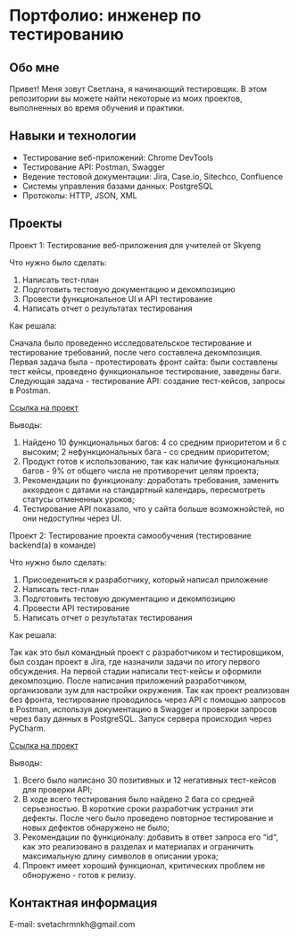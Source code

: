 # Портфолио: инженер по тестированию

## Обо мне 

Привет! Меня зовут Светлана, я начинающий тестировщик. 
В этом репозитории вы можете найти некоторые из моих проектов, выполненных во время обучения и практики. 
<br>

## Навыки и технологии 
- Тестирование веб-приложений: Chrome DevTools
- Тестирование API: Postman, Swagger
- Ведение тестовой документации: Jira, Case.io, Sitechco, Confluence
-  Системы управления базами данных: PostgreSQL
- Протоколы: HTTP, JSON, XML

## Проекты 
<p>Проект 1: Тестирование веб-приложения для учителей от Skyeng</p>
<p>Что нужно было сделать:</p>
<ol>
  <li> Написать тест-план</li>
  <li> Подготовить тестовую документацию и декомпозицию </li>
  <li> Провести функциональное UI и API тестирование</li>
  <li> Написать отчет о результатах тестирования </li>
</ol>
<p>Как решала:</p>
<p> Сначала было проведенно исследовательское тестирование и тестирование требований, после чего составлена декомпозиция. Первая задача была - протестировать фронт сайта:   были составлены тест кейсы, проведено функциональное тестирование, заведены баги. Следующая задача - тестирование API: создание тест-кейсов, запросы в Postman.</p>

[Ссылка на проект](https://azure-calcium-178.notion.site/ea6f77e25ac34ec4b4ef18d9e9712a92?pvs=4)

<p>Выводы:</p>
<ol>
  <li> Найдено 10 функциональных багов: 4 cо средним приоритетом и 6 с высоким; 2 нефункциональных бага - со средним приоритетом;</li> 
  <li> Продукт готов к использованию, так как наличие функциональных багов - 9% от общего числа не противоречит целям проекта; </li>
  <li> Рекомендации по функционалу: доработать требования, заменить аккордеон с датами на стандартный календарь, пересмотреть статусы отмененных уроков; </li>
  <li> Тестирование API показало, что у сайта больше возможнойстей, но они недоступны через UI.</li>
</ol>

<p>Проект 2: Тестирование проекта самообучения (тестирование backend(a) в команде) </p>
<p>Что нужно было сделать:</p>
<ol>
  <li> Присоедениться к разработчику, который написал приложение </li>
  <li> Написать тест-план</li>
  <li> Подготовить тестовую документацию и декомпозицию </li>
  <li> Провести API тестирование </li>
  <li> Написать отчет о результатах тестирования </li>
</ol>
<p>Как решала:</p>
<p> Так как это был командный проект с разработчиком и тестировщиком, был создан проект в Jira, где назначили задачи по итогу первого обсуждения. На первой стадии написали тест-кейсы и оформили декомпозцию. После написания приложений разработчиком, организовали зум для настройки окружения. Так как проект реализован без фронта, тестирование проводилось через API с помощью запросов в Postman, используя документацию в Swagger и проверки запросов через базу данных в PostgreSQL. Запуск сервера происходил через PyCharm.</p>

[Ссылка на проект](https://azure-calcium-178.notion.site/ea6f77e25ac34ec4b4ef18d9e9712a92?pvs=4)

<p>Выводы:</p>
<ol>
  <li> Всего было написано 30 позитивных и 12 негативных тест-кейсов для проверки API;</li> 
  <li> В ходе всего тестирования было найдено 2 бага со средней серьезностью. В короткие сроки разработчик устранил эти дефекты. После чего было проведено повторное тестирование и новых дефектов обнаружено не было; </li>
  <li> Рекомендации по функционалу: добавить в ответ запроса его “id“,  как это реализовано в разделах и материалах и ограничить максимальную длину символов в описании урока; </li>
  <li> Ппроект имеет хороший функционал, критических проблем не обноружено - готов к релизу.</li>
</ol>
                                                         
## Контактная информация 
<p>E-mail: svetachrmnkh@gmail.com</p>
